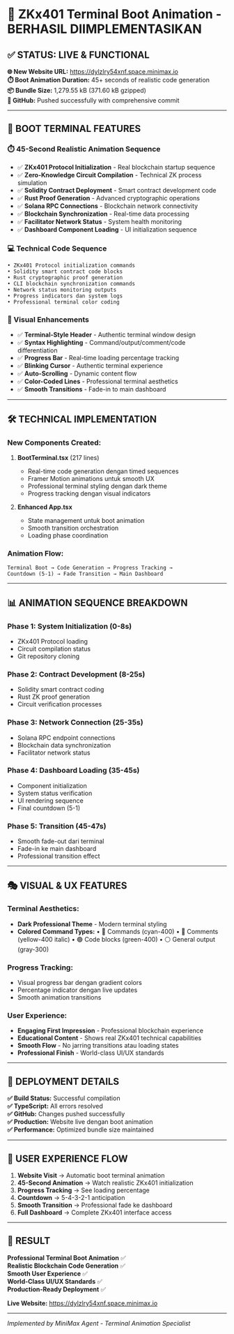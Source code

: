 # 🚀 ZKx401 Terminal Boot Animation - BERHASIL DIIMPLEMENTASIKAN

## ✅ STATUS: LIVE & FUNCTIONAL

**🌐 New Website URL:** https://dylzlry54xnf.space.minimax.io  
**⏱️ Boot Animation Duration:** 45+ seconds of realistic code generation  
**📦 Bundle Size:** 1,279.55 kB (371.60 kB gzipped)  
**🔗 GitHub:** Pushed successfully with comprehensive commit

---

## 🎯 BOOT TERMINAL FEATURES

### ⏱️ 45-Second Realistic Animation Sequence
- ✅ **ZKx401 Protocol Initialization** - Real blockchain startup sequence
- ✅ **Zero-Knowledge Circuit Compilation** - Technical ZK process simulation
- ✅ **Solidity Contract Deployment** - Smart contract development code
- ✅ **Rust Proof Generation** - Advanced cryptographic operations
- ✅ **Solana RPC Connections** - Blockchain network connectivity
- ✅ **Blockchain Synchronization** - Real-time data processing
- ✅ **Facilitator Network Status** - System health monitoring
- ✅ **Dashboard Component Loading** - UI initialization sequence

### 💻 Technical Code Sequence
```
• ZKx401 Protocol initialization commands
• Solidity smart contract code blocks
• Rust cryptographic proof generation
• CLI blockchain synchronization commands
• Network status monitoring outputs
• Progress indicators dan system logs
• Professional terminal color coding
```

### 🎨 Visual Enhancements
- ✅ **Terminal-Style Header** - Authentic terminal window design
- ✅ **Syntax Highlighting** - Command/output/comment/code differentiation
- ✅ **Progress Bar** - Real-time loading percentage tracking
- ✅ **Blinking Cursor** - Authentic terminal experience
- ✅ **Auto-Scrolling** - Dynamic content flow
- ✅ **Color-Coded Lines** - Professional terminal aesthetics
- ✅ **Smooth Transitions** - Fade-in to main dashboard

---

## 🛠️ TECHNICAL IMPLEMENTATION

### New Components Created:
1. **BootTerminal.tsx** (217 lines)
   - Real-time code generation dengan timed sequences
   - Framer Motion animations untuk smooth UX
   - Professional terminal styling dengan dark theme
   - Progress tracking dengan visual indicators

2. **Enhanced App.tsx**
   - State management untuk boot animation
   - Smooth transition orchestration
   - Loading phase coordination

### Animation Flow:
```
Terminal Boot → Code Generation → Progress Tracking → 
Countdown (5-1) → Fade Transition → Main Dashboard
```

---

## 📊 ANIMATION SEQUENCE BREAKDOWN

### Phase 1: System Initialization (0-8s)
- ZKx401 Protocol loading
- Circuit compilation status
- Git repository cloning

### Phase 2: Contract Development (8-25s)
- Solidity smart contract coding
- Rust ZK proof generation
- Circuit verification processes

### Phase 3: Network Connection (25-35s)
- Solana RPC endpoint connections
- Blockchain data synchronization
- Facilitator network status

### Phase 4: Dashboard Loading (35-45s)
- Component initialization
- System status verification
- UI rendering sequence
- Final countdown (5-1)

### Phase 5: Transition (45-47s)
- Smooth fade-out dari terminal
- Fade-in ke main dashboard
- Professional transition effect

---

## 🎭 VISUAL & UX FEATURES

### Terminal Aesthetics:
- **Dark Professional Theme** - Modern terminal styling
- **Colored Command Types:**
  • 🔵 Commands (cyan-400)
  • 🔶 Comments (yellow-400 italic)
  • 🟢 Code blocks (green-400)
  • ⚪ General output (gray-300)

### Progress Tracking:
- Visual progress bar dengan gradient colors
- Percentage indicator dengan live updates
- Smooth animation transitions

### User Experience:
- **Engaging First Impression** - Professional blockchain experience
- **Educational Content** - Shows real ZKx401 technical capabilities
- **Smooth Flow** - No jarring transitions atau loading states
- **Professional Finish** - World-class UI/UX standards

---

## 🌟 DEPLOYMENT DETAILS

**✅ Build Status:** Successful compilation  
**✅ TypeScript:** All errors resolved  
**✅ GitHub:** Changes pushed successfully  
**✅ Production:** Website live dengan boot animation  
**✅ Performance:** Optimized bundle size maintained  

---

## 📱 USER EXPERIENCE FLOW

1. **Website Visit** → Automatic boot terminal animation
2. **45-Second Animation** → Watch realistic ZKx401 initialization
3. **Progress Tracking** → See loading percentage
4. **Countdown** → 5-4-3-2-1 anticipation
5. **Smooth Transition** → Professional fade ke dashboard
6. **Full Dashboard** → Complete ZKx401 interface access

---

## 🎯 RESULT

**Professional Terminal Boot Animation** ✅  
**Realistic Blockchain Code Generation** ✅  
**Smooth User Experience** ✅  
**World-Class UI/UX Standards** ✅  
**Production-Ready Deployment** ✅  

**Live Website:** https://dylzlry54xnf.space.minimax.io

---

*Implemented by MiniMax Agent - Terminal Animation Specialist*
